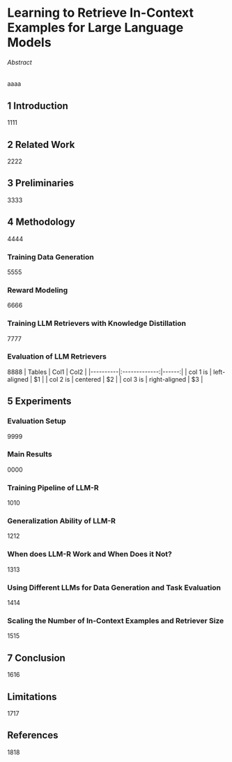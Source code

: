 # Learning to Retrieve In-Context Examples for Large Language Models
###### Abstract
aaaa
## 1 Introduction
1111
## 2 Related Work
2222
## 3 Preliminaries
3333
## 4 Methodology
4444
### Training Data Generation
5555
### Reward Modeling
6666
### Training LLM Retrievers with Knowledge Distillation
7777
### Evaluation of LLM Retrievers
8888
| Tables   |      Col1     |  Col2 |
|----------|:-------------:|------:|
| col 1 is |  left-aligned |   $1  |
| col 2 is |    centered   |   $2  |
| col 3 is | right-aligned |   $3  |
## 5 Experiments
### Evaluation Setup
9999
### Main Results
0000
### Training Pipeline of LLM-R
1010
### Generalization Ability of LLM-R
1212
### When does LLM-R Work and When Does it Not?
1313
### Using Different LLMs for Data Generation and Task Evaluation
1414
### Scaling the Number of In-Context Examples and Retriever Size
1515
## 7 Conclusion
1616
## Limitations
1717
## References
1818
